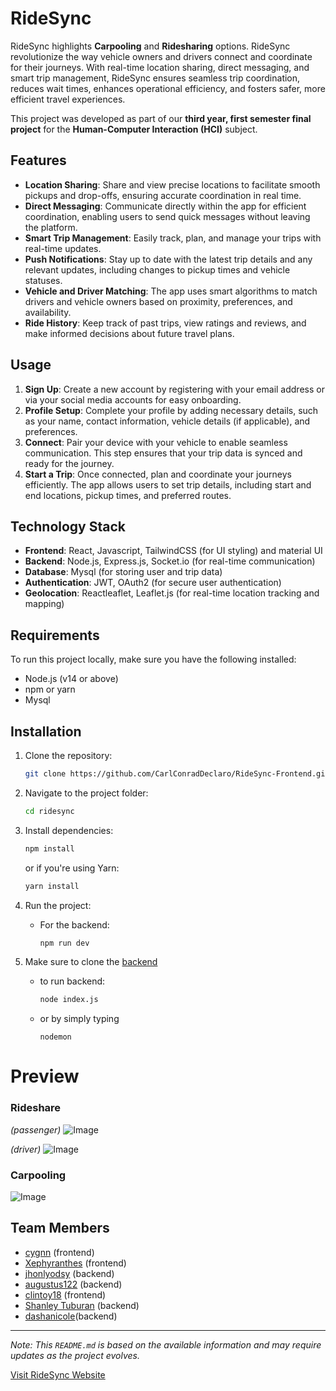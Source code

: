  # RideSync

RideSync highlights **Carpooling** and **Ridesharing** options. RideSync revolutionize the way vehicle owners and drivers connect and coordinate for their journeys. With real-time location sharing, direct messaging, and smart trip management, RideSync ensures seamless trip coordination, reduces wait times, enhances operational efficiency, and fosters safer, more efficient travel experiences. 



This project was developed as part of our  **third year, first semester final project** for the **Human-Computer Interaction (HCI)** subject.


## Features

- **Location Sharing**: Share and view precise locations to facilitate smooth pickups and drop-offs, ensuring accurate coordination in real time.
- **Direct Messaging**: Communicate directly within the app for efficient coordination, enabling users to send quick messages without leaving the platform.
- **Smart Trip Management**: Easily track, plan, and manage your trips with real-time updates.
- **Push Notifications**: Stay up to date with the latest trip details and any relevant updates, including changes to pickup times and vehicle statuses.
- **Vehicle and Driver Matching**: The app uses smart algorithms to match drivers and vehicle owners based on proximity, preferences, and availability.
- **Ride History**: Keep track of past trips, view ratings and reviews, and make informed decisions about future travel plans.

## Usage

1. **Sign Up**: Create a new account by registering with your email address or via your social media accounts for easy onboarding.
2. **Profile Setup**: Complete your profile by adding necessary details, such as your name, contact information, vehicle details (if applicable), and preferences.
3. **Connect**: Pair your device with your vehicle to enable seamless communication. This step ensures that your trip data is synced and ready for the journey.
4. **Start a Trip**: Once connected, plan and coordinate your journeys efficiently. The app allows users to set trip details, including start and end locations, pickup times, and preferred routes.

## Technology Stack

- **Frontend**: React, Javascript, TailwindCSS (for UI styling) and material UI
- **Backend**: Node.js, Express.js, Socket.io (for real-time communication)
- **Database**: Mysql (for storing user and trip data)
- **Authentication**: JWT, OAuth2 (for secure user authentication)
- **Geolocation**: Reactleaflet, Leaflet.js (for real-time location tracking and mapping)

## Requirements

To run this project locally, make sure you have the following installed:

- Node.js (v14 or above)
- npm or yarn
- Mysql

## Installation

1. Clone the repository:
    ```bash
    git clone https://github.com/CarlConradDeclaro/RideSync-Frontend.git
    ```
2. Navigate to the project folder:
    ```bash
    cd ridesync
    ```
3. Install dependencies:
    ```bash
    npm install
    ```
    or if you're using Yarn:
    ```bash
    yarn install
    ```
 
4. Run the project:
    - For the backend:
        ```bash
        npm run dev
        ```
5. Make sure to clone the [backend](https://github.com/CarlConradDeclaro/ridesync-backend)
    - to run backend:
        ```bash
        node index.js
        ```
    - or by simply typing
        ```
        nodemon
        ```


# Preview 


### Rideshare
*(passenger)*
![Image](https://github.com/user-attachments/assets/d488f554-9347-4c44-b193-b2a0419e1d30)

*(driver)*
![Image](https://github.com/user-attachments/assets/3d0bc1ef-d6d0-4d6c-8f47-27867cbf3e4e)


### Carpooling
![Image](https://github.com/user-attachments/assets/07ac1bf1-e9a1-440a-a09c-e05445f53042)

## Team Members

- [cygnn](https://github.com/cygnn) (frontend)
- [Xephyranthes](https://github.com/vforvier) (frontend)
- [jhonlyodsy](https://github.com/jhonlyodsy) (backend)
- [augustus122](https://github.com/augustus122) (backend)
- [clintoy18](https://github.com/clintoy18) (frontend)
- [Shanley Tuburan](https://github.com/shanleymae) (backend)
- [dashanicole](https://github.com/dashanicole)(backend)
 


---


*Note: This `README.md` is based on the available information and may require updates as the project evolves.*



[Visit RideSync Website](https://ridesync.netlify.app/)
